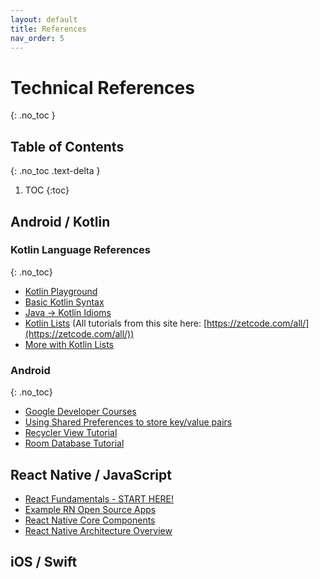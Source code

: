 ```yaml
---
layout: default
title: References
nav_order: 5
---
```


# Technical References
{: .no_toc }

## Table of Contents
{: .no_toc .text-delta }

1. TOC
{:toc}

## Android / Kotlin

### Kotlin Language References
{: .no_toc}

* [Kotlin Playground](https://play.kotlinlang.org/)
* [Basic Kotlin Syntax](https://kotlinlang.org/docs/basic-syntax.html)
* [Java -> Kotlin Idioms](https://kotlinlang.org/docs/idioms.html)
* [Kotlin Lists](https://zetcode.com/kotlin/list/) (All tutorials from this site here: [https://zetcode.com/all/](https://zetcode.com/all/))
* [More with Kotlin Lists](https://www.bezkoder.com/kotlin-list-mutable-list/)

### Android
{: .no_toc}

* [Google Developer Courses](https://developer.android.com/courses)
* [Using Shared Preferences to store key/value pairs](https://developer.android.com/training/data-storage/shared-preferences?hl=en)
* [Recycler View Tutorial](https://www.geeksforgeeks.org/android-recyclerview-in-kotlin/?ref=lbp)
* [Room Database Tutorial](https://developer.android.com/codelabs/android-room-with-a-view-kotlin#0)

## React Native / JavaScript

* [React Fundamentals - START HERE!](https://reactnative.dev/docs/intro-react)
* [Example RN Open Source Apps](https://github.com/martymfly/react-native-wordle)
* [React Native Core Components](https://reactnative.dev/docs/components-and-apis)
* [React Native Architecture Overview](https://reactnative.dev/architecture/overview)



## iOS / Swift
